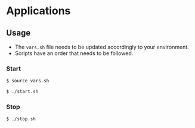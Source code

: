 # Applications

## Usage
- The ``` vars.sh ``` file needs to be updated accordingly to your environment.
- Scripts have an order that needs to be followed.

### Start

```bash
$ source vars.sh
```

```bash
$ ./start.sh
```

### Stop

```bash
$ ./stop.sh